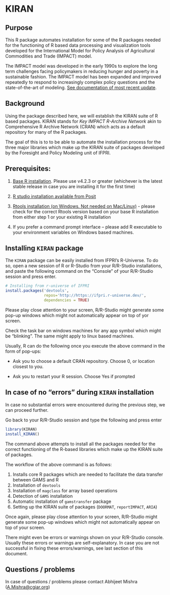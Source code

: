 
<!-- README.md is generated from README.Rmd. Please edit that file -->

# KIRAN

<!-- badges: start -->
<!-- badges: end -->

## Purpose

This R package automates installation for some of the R packages needed
for the functioning of R based data processing and visualization tools
developed for the International Model for Policy Analysis of
Agricultural Commodities and Trade (IMPACT) model.

The IMPACT model was developed in the early 1990s to explore the long
term challenges facing policymakers in reducing hunger and poverty in a
sustainable fashion. The IMPACT model has been expanded and improved
repeatedly to respond to increasingly complex policy questions and the
state-of-the-art of modeling. [See documentation of most recent
update](http://www.ifpri.org/publication/international-model-policy-analysis-agricultural-commodities-and-trade-impact-model-0).

## Background

Using the package described here, we will establish the KIRAN suite of R
based packages. KIRAN stands for *Key IMPACT R-Archive Network* akin to
Comprehensive R Archive Network (CRAN) which acts as a default
repository for many of the R packages.

The goal of this is to to be able to automate the installation process
for the three major libraries which make up the KIRAN suite of packages
developed by the Foresight and Policy Modeling unit of IFPRI.

## Prerequisites:

1.  [Base R installation](https://cloud.r-project.org/). Please use
    v4.2.3 or greater (whichever is the latest stable release in case
    you are installing it for the first time)

2.  [R studio installation available from
    Posit](https://posit.co/download/rstudio-desktop/)

3.  [Rtools installation (on Windows. Not needed on
    Mac/Linux)](https://cran.r-project.org/bin/windows/Rtools/) - please
    check for the correct Rtools version based on your base R
    installation from either step 1 or your existing R installation

4.  If you prefer a command prompt interface – please add R executable
    to your environment variables on Windows based machines.

## Installing `KIRAN` package

The `KIRAN` package can be easily installed from IFPRI’s R-Universe. To
do so, open a new session of R or R-Studio from your R/R-Studio
installations, and paste the following command on the “Console” of your
R/R-Studio session and press enter.

``` r
# Installing from r-universe of IFPRI
install.packages('devtools', 
                 repos='http://https://ifpri.r-universe.dev/',
                 dependencies = TRUE)
```

Please play close attention to your screen, R/R-Studio might generate
some pop-up windows which might not automatically appear on top of yor
screen.

Check the task bar on windows machines for any app symbol which might be
“blinking”. The same might apply to linux based machines.

Usually, R can do the following once you execute the above command in
the form of pop-ups:

- Ask you to choose a default CRAN repository. Choose 0, or location
  closest to you.

- Ask you to restart your R session. Choose Yes if prompted

## In case of no “errors” during `KIRAN` installation

In case no substantial errors were encountered during the previous step,
we can proceed further.

Go back to your R/R-Studio session and type the following and press
enter

``` r
library(KIRAN)
install_KIRAN()
```

The command above attempts to install all the packages needed for the
correct functioning of the R-based libraries which make up the KIRAN
suite of packages.

The workflow of the above command is as follows:

1.  Installs core R packages which are needed to facilitate the data
    transfer between GAMS and R
2.  Installation of `devtools`
3.  Installation of `magclass` for array based operations
4.  Detection of `GAMS` installation
5.  Automatic installation of `gamstransfer` package
6.  Setting up the KIRAN suite of packages (`DOORMAT`, `reportIMPACT`,
    `ARIA`)

Once again, please play close attention to your screen, R/R-Studio might
generate some pop-up windows which might not automatically appear on top
of your screen.

There might even be errors or warnings shown on your R/R-Studio console.
Usually these errors or warnings are self-explanatory. In case you are
not successful in fixing these errors/warnings, see last section of this
document.

## Questions / problems

In case of questions / problems please contact Abhijeet Mishra
(<A.Mishra@cgiar.org>)
